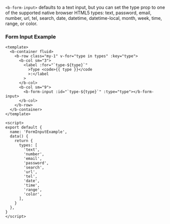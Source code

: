 `<b-form-input>` defaults to a text input, but you can set the type prop to one of the supported native browser HTML5 types: text, password, email, number, url, tel, search, date, datetime, datetime-local, month, week, time, range, or color.


### Form Input Example

```
<template>
  <b-container fluid>
    <b-row class="my-1" v-for="type in types" :key="type">
      <b-col sm="3">
        <label :for="`type-${type}`"
          >Type <code>{{ type }}</code
          >:</label
        >
      </b-col>
      <b-col sm="9">
        <b-form-input :id="`type-${type}`" :type="type"></b-form-input>
      </b-col>
    </b-row>
  </b-container>
</template>

<script>
export default {
  name: 'FormInputExample',
  data() {
    return {
      types: [
        'text',
        'number',
        'email',
        'password',
        'search',
        'url',
        'tel',
        'date',
        'time',
        'range',
        'color',
      ],
    }
  },
}
</script>

```
